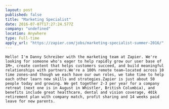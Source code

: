 ```yaml
---
layout: post
published: false
title: "Marketing Specialist"
date: 2016-07-07T17:27:24.577Z
company: "undefined"
location: Anywhere
type: Full-time
apply_url: "https://zapier.com/jobs/marketing-specialist-summer-2016/"
---
```



    Hello! I'm Danny Schreiber with the marketing team at Zapier. We're looking for someone who's eager to help rapidly grow our user base of 1M+, create content that helps customers succeed, and build meaningful relationships with partners.We're a 100% remote team—located across 10 time zones—and though we each have our own roles, we take time to help each other learn new skills and strategies.Zapier is just about 50 people today and growing. We get together 2-3 per year for a company retreat (next one is in August in Whistler, British Columbia), and benefits include great healthcare, dental and vision coverage, 401k retirement plan with company match, profit sharing and 14 weeks paid leave for new parents.

    
  